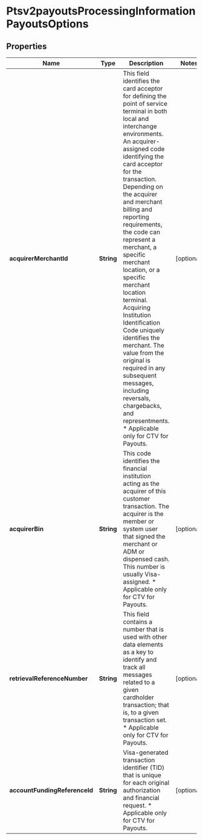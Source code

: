 
# Ptsv2payoutsProcessingInformationPayoutsOptions

## Properties
Name | Type | Description | Notes
------------ | ------------- | ------------- | -------------
**acquirerMerchantId** | **String** | This field identifies the card acceptor for defining the point of service terminal in both local and interchange environments. An acquirer-assigned code identifying the card acceptor for the transaction.  Depending on the acquirer and merchant billing and reporting requirements, the code can represent a merchant, a specific merchant location, or a specific merchant location terminal. Acquiring Institution Identification Code uniquely identifies the merchant. The value from the original is required in any subsequent messages, including reversals, chargebacks, and representments. * Applicable only for CTV for Payouts.  |  [optional]
**acquirerBin** | **String** | This code identifies the financial institution acting as the acquirer of this customer transaction. The acquirer is the member or system user that signed the merchant or ADM or dispensed cash.  This number is usually Visa-assigned. * Applicable only for CTV for Payouts.  |  [optional]
**retrievalReferenceNumber** | **String** | This field contains a number that is used with other data elements as a key to identify and track all messages related to a given cardholder transaction; that is, to a given transaction set. * Applicable only for CTV for Payouts.  |  [optional]
**accountFundingReferenceId** | **String** | Visa-generated transaction identifier (TID) that is unique for each original authorization and financial request. * Applicable only for CTV for Payouts.  |  [optional]



